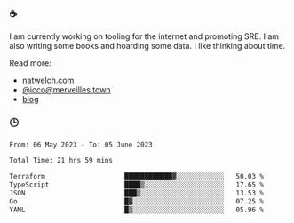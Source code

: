 ### ☕

I am currently working on tooling for the internet and promoting SRE. I am also writing some books and hoarding some data. I like thinking about time. 

Read more:

 - [natwelch.com](https://natwelch.com)
 - [@icco@merveilles.town](https://merveilles.town/@icco)
 - [blog](https://writing.natwelch.com)

### 🕒

<!--START_SECTION:waka-->

```txt
From: 06 May 2023 - To: 05 June 2023

Total Time: 21 hrs 59 mins

Terraform                    ████████████▓░░░░░░░░░░░░   50.03 %
TypeScript                   ████▒░░░░░░░░░░░░░░░░░░░░   17.65 %
JSON                         ███▒░░░░░░░░░░░░░░░░░░░░░   13.53 %
Go                           █▓░░░░░░░░░░░░░░░░░░░░░░░   07.25 %
YAML                         █▒░░░░░░░░░░░░░░░░░░░░░░░   05.96 %
```

<!--END_SECTION:waka-->
